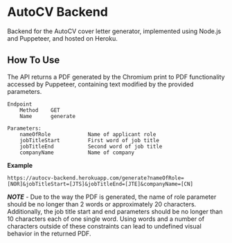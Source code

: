 # AutoCV Backend
Backend for the AutoCV cover letter generator, implemented using Node.js and Puppeteer, and hosted on Heroku.

## How To Use
The API returns a PDF generated by the Chromium print to PDF functionality accessed by Puppeteer, containing text modified by the provided parameters.
```
Endpoint
    Method    GET
    Name      generate

Parameters:
    nameOfRole            Name of applicant role
    jobTitleStart         First word of job title
    jobTitleEnd           Second word of job title
    companyName           Name of company
```
**Example**
```
https://autocv-backend.herokuapp.com/generate?nameOfRole=[NOR]&jobTitleStart=[JTS]&jobTitleEnd=[JTE]&companyName=[CN]
```

***NOTE*** - Due to the way the PDF is generated, the name of role parameter should be no longer than 2 words or approximately 20 characters. Additionally, the job title start and end parameters should be no longer than 10 characters each of one single word. Using words and a number of characters outside of these constraints can lead to undefined visual behavior in the returned PDF.
